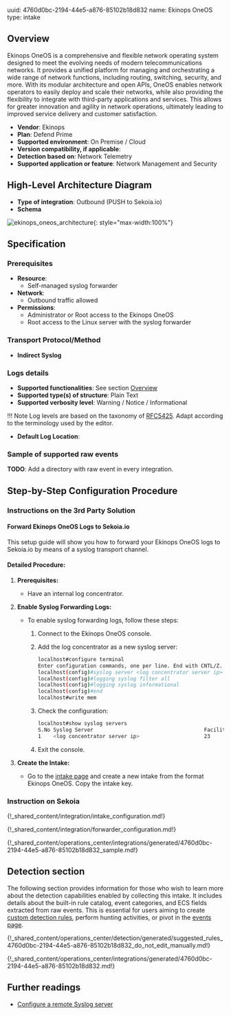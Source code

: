 uuid: 4760d0bc-2194-44e5-a876-85102b18d832
name: Ekinops OneOS
type: intake

## Overview

Ekinops OneOS is a comprehensive and flexible network operating system designed to meet the evolving needs of modern telecommunications networks. It provides a unified platform for managing and orchestrating a wide range of network functions, including routing, switching, security, and more. With its modular architecture and open APIs, OneOS enables network operators to easily deploy and scale their networks, while also providing the flexibility to integrate with third-party applications and services. This allows for greater innovation and agility in network operations, ultimately leading to improved service delivery and customer satisfaction.

- **Vendor**: Ekinops
- **Plan**: Defend Prime
- **Supported environment**: On Premise / Cloud
- **Version compatibility, if applicable**:
- **Detection based on**: Network Telemetry
- **Supported application or feature**: Network Management and Security

## High-Level Architecture Diagram

- **Type of integration**: Outbound (PUSH to Sekoia.io)
- **Schema**

![ekinops_oneos_architecture](assets/integration/ekinops_oneos_architecture.png){: style="max-width:100%"}

## Specification

### Prerequisites

- **Resource**:
    - Self-managed syslog forwarder
- **Network**:
    - Outbound traffic allowed
- **Permissions**:
    - Administrator or Root access to the Ekinops OneOS
    - Root access to the Linux server with the syslog forwarder

### Transport Protocol/Method

- **Indirect Syslog**

### Logs details

- **Supported functionalities**: See section [Overview](#overview)
- **Supported type(s) of structure**: Plain Text
- **Supported verbosity level**: Warning / Notice / Informational

!!! Note
    Log levels are based on the taxonomy of [RFC5425](https://datatracker.ietf.org/doc/html/rfc5424). Adapt according to the terminology used by the editor.

- **Default Log Location**:

### Sample of supported raw events

**TODO**: Add a directory with raw event in every integration.

## Step-by-Step Configuration Procedure

### Instructions on the 3rd Party Solution

#### Forward Ekinops OneOS Logs to Sekoia.io

This setup guide will show you how to forward your Ekinops OneOS logs to Sekoia.io by means of a syslog transport channel.

#### Detailed Procedure:

1. **Prerequisites:**
   - Have an internal log concentrator.

2. **Enable Syslog Forwarding Logs:**
   - To enable syslog forwarding logs, follow these steps:
     1. Connect to the Ekinops OneOS console.
     2. Add the log concentrator as a new syslog server:

        ```bash
        localhost#configure terminal
        Enter configuration commands, one per line. End with CNTL/Z.
        localhost(config)#syslog server <log concentrator server ip> 23 tcp <log concentrator port>
        localhost(config)#logging syslog filter all
        localhost(config)#logging syslog informational
        localhost(config)#end
        localhost#write mem
        ```
     3. Check the configuration:

        ```bash
        localhost#show syslog servers
        S.No Syslog Server                                    Facility VrfName                       Protocol  port    Interface                  Bytes-Sent
        1    <log concentrator server ip>                     23      default 
        ```
     4. Exit the console.

3. **Create the Intake:**
   - Go to the [intake page](https://app.sekoia.io/operations/intakes) and create a new intake from the format Ekinops OneOS. Copy the intake key.

### Instruction on Sekoia

{!_shared_content/integration/intake_configuration.md!}

{!_shared_content/integration/forwarder_configuration.md!}

{!_shared_content/operations_center/integrations/generated/4760d0bc-2194-44e5-a876-85102b18d832_sample.md!}

## Detection section

The following section provides information for those who wish to learn more about the detection capabilities enabled by collecting this intake. It includes details about the built-in rule catalog, event categories, and ECS fields extracted from raw events. This is essential for users aiming to create [custom detection rules](/docs/xdr/features/detect/sigma.md), perform hunting activities, or pivot in the [events page](/docs/xdr/features/investigate/events.md).

{!_shared_content/operations_center/detection/generated/suggested_rules_4760d0bc-2194-44e5-a876-85102b18d832_do_not_edit_manually.md!}

{!_shared_content/operations_center/integrations/generated/4760d0bc-2194-44e5-a876-85102b18d832.md!}


## Further readings

- [Configure a remote Syslog server](https://docs.cyberwatch.fr/help/en/administration/remote_syslog_configuration/)
